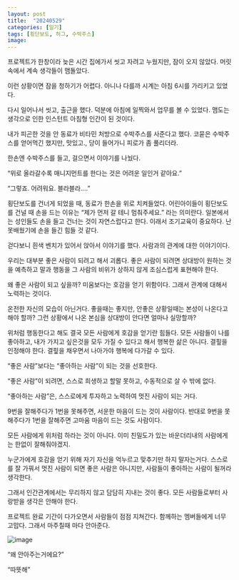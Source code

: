 ```yaml
---
layout: post
title:  "20240529"
categories: [일기]
tags: [횡단보도, 허그, 수박주스]
image: 
---
```


프로젝트가 한창이라 늦은 시간 집에가서 씻고 자려고 누웠지만, 잠이 오지 않았다. 머릿속에서 계속 생각들이 맴돌았다.

이런 상황이면 잠을 청하기가 어렵다. 아니나 다를까 시계는 아침 6시를 가리키고 있었다.

다시 일어나서 씻고, 출근을 했다. 덕분에 아침에 일찍와서 업무를 볼 수 있었다. 맴도는 생각으로 인한 인스턴트 아침형 인간이 된 것이다.

내가 피곤한 것을 안 동료가 비타민 처방으로 수박주스를 사준다고 했다. 코묻은 수박주스를 얻어먹긴 했지만, 맛있고., 당이 들어가니 피로가 좀 풀리더라.

한손엔 수박주스를 들고, 걸으면서 이야기를 나눴다.

“위로 올라갈수록 매니지먼트를 한다는 것은 어려운 일인거 같아요.”

“그렇죠. 어려워요. 블라블라….”

횡단보도를 건너게 되었을 때, 동료가 한손을 위로 치켜들었다. 어린아이들이 횡단보도를 건널 때 손을 드는 이유는 “제가 먼저 갈 테니 멈춰주세요.” 라는 의미란다. 일본에서는 성인들도 손을 들고 건너는 것이 자연스럽다고 한다. 이래서 조기교육이 중요하다. 난 못배웠기에 손을 들긴 힘들 것 같다.

걷다보니 흰색 벤치가 있어서 앉아서 이야기를 했다. 사람과의 관계에 대한 이야기이다.

우리는 대부분 좋은 사람이 되려고 해서 괴롭다. 좋은 사람이 되려면 상대방이 원하는 것을 예측하고 말과 행동을 그 사람의 비위가 상하지 않게 조심스럽게 표현해야 한다.

왜 좋은 사람이 되고 싶을까? 미움보다는 호감을 얻기 위함이다. 그래서 관계에 대해서 노력하는 것이다.

온전한 자신의 모습이 아닌거다. 좋을때는 좋지만, 안좋은 상황일때는 본성이 나온다고 해야 할까? 그런 상황에서 나온 본심을 상대방이 안다면 얼마나 실망할까?

위처럼 행동한다고 해도 결국 모든 사람에게 호감을 얻기란 힘들다. 모든 사람들이 나를 좋아하고, 내가 가지고 싶은것을 모두 가질 수 있다고 해서 행복한 삶은 아니다. 결핖을 인정해야 한다. 결핖을 채우면서 나아가야 행복에 다가갈 수 있다.

“좋은 사람”보다는 “좋아하는 사람”이 되는 것을 선호한다.

“좋은 사람”이 되려면, 스스로 희생하고 할말 못하고, 수동적으로 살 수 밖에 없다.

“좋아하는 사람”은, 스스로에게 투자하고 노력하여 멋진 사람이 되는 거다.

9번을 잘해주다가 1번을 못해주면, 서운한 마음이 드는 것이 사람이다. 반대로 9번을 못해주다가 1번을 잘해주면 고마움 마음이 드는 것도 사람이다.

모든 사람에게 위처럼 하라는 것이 아니다. 이미 친밀도가 있는 바운더리내의 사람에게는 한없이 잘해줘야겠지.

누군가에게 호감을 얻기 위해 자기 자신을 억누르고 맞추기만 하지 말자는거다. 스스로를 잘 가꿔서 멋진 사람이 되면 좋은 사람은 아니지만, 사람들이 좋아하는 사람이 될꺼라 생각한다.

그래서 인간관계에서는 무리하지 않고 담담히 지내는 것이 좋다. 모든 사람들로부터 사랑받을 생각은 안해야 한다.

프로젝트 완료 기간이 다가오면서 사람들이 점점 지쳐간다. 함께하는 멤버들에게 너무 고맙다. 그래서 마주칠때 마다 안아준다.

![image](https://github.com/Heeom-org/blog/assets/111643/4f6acc0f-1c24-4a2b-b460-30973c949daf)

“왜 안아주는거에요?”

“따뜻해”
